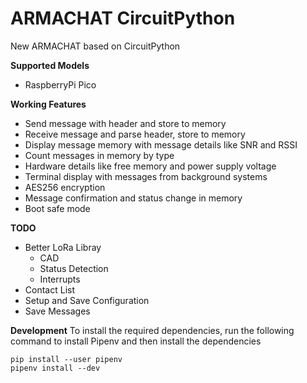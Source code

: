 # ARMACHAT CircuitPython
New ARMACHAT based on CircuitPython

**Supported Models**
- RaspberryPi Pico

**Working Features**
- Send message with header and store to memory
- Receive message and parse header, store to memory
- Display message memory with message details like SNR and RSSI
- Count messages in memory by type
- Hardware details like free memory and power supply voltage
- Terminal display with messages from background systems
- AES256 encryption
- Message confirmation and status change in memory
- Boot safe mode


**TODO**
- Better LoRa Libray
  - CAD
  - Status Detection
  - Interrupts
- Contact List
- Setup and Save Configuration
- Save Messages

**Development**
To install the required dependencies, run the following command to install Pipenv and then install the dependencies
```shell
pip install --user pipenv
pipenv install --dev
```
